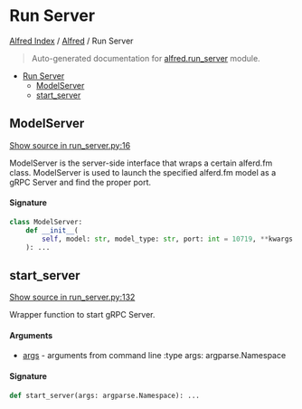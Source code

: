 # Run Server

[Alfred Index](../README.md#alfred-index) / [Alfred](./index.md#alfred) / Run Server

> Auto-generated documentation for [alfred.run_server](../../alfred/run_server.py) module.

- [Run Server](#run-server)
  - [ModelServer](#modelserver)
  - [start_server](#start_server)

## ModelServer

[Show source in run_server.py:16](../../alfred/run_server.py#L16)

ModelServer is the server-side interface that wraps a certain alferd.fm class.
ModelServer is used to launch the specified alferd.fm model as a gRPC Server and find the proper port.

#### Signature

```python
class ModelServer:
    def __init__(
        self, model: str, model_type: str, port: int = 10719, **kwargs: Any
    ): ...
```



## start_server

[Show source in run_server.py:132](../../alfred/run_server.py#L132)

Wrapper function to start gRPC Server.

#### Arguments

- [args](#run-server) - arguments from command line
:type args: argparse.Namespace

#### Signature

```python
def start_server(args: argparse.Namespace): ...
```